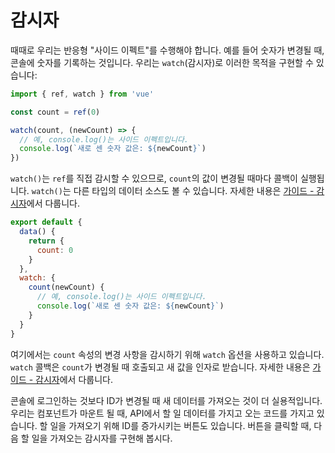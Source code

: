 # 감시자

때때로 우리는 반응형 "사이드 이펙트"를 수행해야 합니다.
예를 들어 숫자가 변경될 때, 콘솔에 숫자를 기록하는 것입니다.
우리는 `watch`(감시자)로 이러한 목적을 구현할 수 있습니다:

<div class="composition-api">

```js
import { ref, watch } from 'vue'

const count = ref(0)

watch(count, (newCount) => {
  // 예, console.log()는 사이드 이펙트입니다.
  console.log(`새로 센 숫자 값은: ${newCount}`)
})
```

`watch()`는 `ref`를 직접 감시할 수 있으므로, `count`의 값이 변경될 때마다 콜백이 실행됩니다.
`watch()`는 다른 타입의 데이터 소스도 볼 수 있습니다.
자세한 내용은 <a target="_blank" href="/guide/essentials/watchers.html">가이드 - 감시자</a>에서 다룹니다.

</div>
<div class="options-api">

```js
export default {
  data() {
    return {
      count: 0
    }
  },
  watch: {
    count(newCount) {
      // 예, console.log()는 사이드 이펙트입니다.
      console.log(`새로 센 숫자 값은: ${newCount}`)
    }
  }
}
```

여기에서는 `count` 속성의 변경 사항을 감시하기 위해 `watch` 옵션을 사용하고 있습니다.
`watch` 콜백은 `count`가 변경될 때 호출되고 새 값을 인자로 받습니다.
자세한 내용은 <a target="_blank" href="/guide/essentials/watchers.html">가이드 - 감시자</a>에서 다룹니다.

</div>

콘솔에 로그인하는 것보다 ID가 변경될 때 새 데이터를 가져오는 것이 더 실용적입니다.
우리는 컴포넌트가 마운트 될 때, API에서 할 일 데이터를 가지고 오는 코드를 가지고 있습니다.
할 일을 가져오기 위해 ID를 증가시키는 버튼도 있습니다.
버튼을 클릭할 때, 다음 할 일을 가져오는 감시자를 구현해 봅시다.

